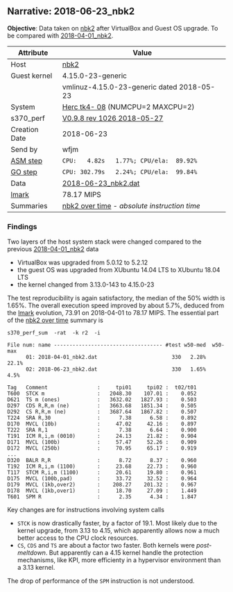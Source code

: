 ## Narrative: 2018-06-23_nbk2

**Objective**: Data taken on [nbk2](hostinfo_nbk2.md) after VirtualBox and Guest OS upgrade.
To be compared with [2018-04-01_nbk2](2018-04-01_nbk2.md).

| Attribute | Value |
| --------- | ----- |
| Host   | [nbk2](hostinfo_nbk2.md) |
| Guest kernel | 4.15.0-23-generic |
|              | vmlinuz-4.15.0-23-generic dated 2018-05-23 |
| System | [Herc tk4- 08](sysinfo_tk4m08.md) (NUMCPU=2 MAXCPU=2) |
| s370_perf | [V0.9.8  rev  1026  2018-05-27](https://github.com/wfjm/s370-perf/blob/0f1260f/codes/s370_perf.asm) |
| Creation Date | 2018-06-23 |
| Send by | wfjm |
| [ASM step](README_narr.md#user-content-asm) | `CPU:   4.82s   1.77%; CPU/ela:  89.92%` |
| [GO step](README_narr.md#user-content-go)   | `CPU: 302.79s   2.24%; CPU/ela:  99.84%` |
| Data | [2018-06-23_nbk2.dat](../data/2018-06-23_nbk2.dat) |
| [lmark](README_narr.md#user-content-lmark) |  78.17 MIPS |
| Summaries | [nbk2 over time](sum_2018-06-23_nbk2_and_old-run.dat) - _absolute instruction time_ |

### <a id="find">Findings</a>
Two layers of the host system stack were changed compared to the previous
[2018-04-01_nbk2](2018-04-01_nbk2.md) data
- VirtualBox was upgraded from 5.0.12 to 5.2.12
- the guest OS was upgraded from XUbuntu 14.04 LTS to XUbuntu 18.04 LTS
- the kernel changed from 3.13.0-143 to 4.15.0-23

The test reproducibility is again satisfactory, the median of the 50% width is
1.65%. The overall execution speed improved by about 5.7%, deduced from the
[lmark](README_narr.md#user-content-lmark) evolution, 73.91 on 2018-04-01 to
78.17 MIPS. The essential part of the
[nbk2 over time](sum_2018-06-23_nbk2_and_old-run.dat) summary is
```
s370_perf_sum  -rat  -k r2  -i 

File num: name ----------------------------------- #test w50-med  w50-max
      01: 2018-04-01_nbk2.dat                        330   2.28%    22.1%
      02: 2018-06-23_nbk2.dat                        330   1.65%     4.5%

Tag   Comment                :     tpi01     tpi02 :  t02/t01
T600  STCK m                 :   2048.30    107.01 :    0.052
D621  TS m (ones)            :   3632.02   1827.93 :    0.503
D297  CDS R,R,m (ne)         :   3663.68   1851.34 :    0.505
D292  CS R,R,m (ne)          :   3687.64   1867.82 :    0.507
T224  SRA R,30               :      7.38      6.58 :    0.892
D170  MVCL (10b)             :     47.02     42.16 :    0.897
T222  SRA R,1                :      7.38      6.64 :    0.900
T191  ICM R,i,m (0010)       :     24.13     21.82 :    0.904
D171  MVCL (100b)            :     57.47     52.26 :    0.909
D172  MVCL (250b)            :     70.95     65.17 :    0.919
...
D320  BALR R,R               :      8.72      8.37 :    0.960
T192  ICM R,i,m (1100)       :     23.68     22.73 :    0.960
T117  STCM R,i,m (1100)      :     20.61     19.80 :    0.961
D175  MVCL (100b,pad)        :     33.72     32.52 :    0.964
D179  MVCL (1kb,over2)       :    208.27    201.32 :    0.967
D178  MVCL (1kb,over1)       :     18.70     27.09 :    1.449
T601  SPM R                  :      2.35      4.34 :    1.847
```

Key changes are for instructions involving system calls
- `STCK` is now drastically faster, by a factor of 19.1. Most likely due to
  the kernel upgrade, from 3.13 to 4.15, which apparently allows now a much
  better access to the CPU clock resources. 
- `CS`, `CDS` and `TS` are about a factor two faster. Both kernels were
  _post-meltdown_. But apparently can a 4.15 kernel handle the protection
  mechanisms, like KPI, more efficienty in a hypervisor environment
  than a 3.13 kernel.

The drop of performance of the `SPM` instruction is not understood.
